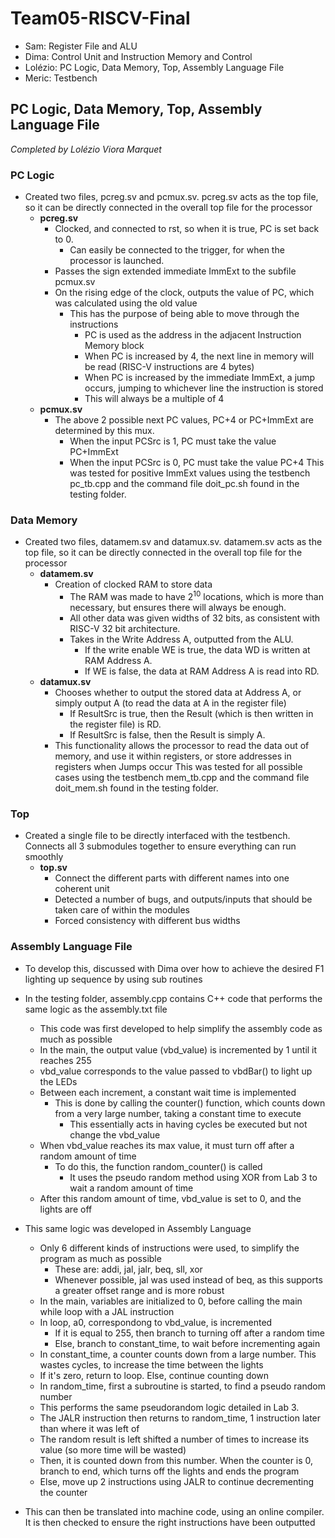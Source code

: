 # Team05-RISCV-Final

- Sam: Register File and ALU
- Dima: Control Unit and Instruction Memory and Control
- Lolézio: PC Logic, Data Memory, Top, Assembly Language File
- Meric: Testbench


## PC Logic, Data Memory, Top, Assembly Language File
_Completed by Lolézio Viora Marquet_

### PC Logic
- Created two files, pcreg.sv and pcmux.sv. pcreg.sv acts as the top file, so it can be directly connected in the overall top file for the processor
  - **pcreg.sv**
    - Clocked, and connected to rst, so when it is true, PC is set back to 0.
      - Can easily be connected to the trigger, for when the processor is launched.
    - Passes the sign extended immediate ImmExt to the subfile pcmux.sv
    - On the rising edge of the clock, outputs the value of PC, which was calculated using the old value
      - This has the purpose of being able to move through the instructions
        - PC is used as the address in the adjacent Instruction Memory block
        - When PC is increased by 4, the next line in memory will be read (RISC-V instructions are 4 bytes)
        - When PC is increased by the immediate ImmExt, a jump occurs, jumping to whichever line the instruction is stored
        -   This will always be a multiple of 4
  - **pcmux.sv**
    - The above 2 possible next PC values, PC+4 or PC+ImmExt are determined by this mux.
      - When the input PCSrc is 1, PC must take the value PC+ImmExt
      - When the input PCSrc is 0, PC must take the value PC+4
This was tested for positive ImmExt values using the testbench pc_tb.cpp and the command file doit_pc.sh found in the testing folder.

### Data Memory
- Created two files, datamem.sv and datamux.sv. datamem.sv acts as the top file, so it can be directly connected in the overall top file for the processor
  - **datamem.sv**
    - Creation of clocked RAM to store data
      - The RAM was made to have $2^10$ locations, which is more than necessary, but ensures there will always be enough.
      - All other data was given widths of 32 bits, as consistent with RISC-V 32 bit architecture.
      - Takes in the Write Address A, outputted from the ALU.
        - If the write enable WE is true, the data WD is written at RAM Address A.
        - If WE is false, the data at RAM Address A is read into RD.
  - **datamux.sv**
    - Chooses whether to output the stored data at Address A, or simply output A (to read the data at A in the register file)
      - If ResultSrc is true, then the Result (which is then written in the register file) is RD.
      - If ResultSrc is false, then the Result is simply A.
    - This functionality allows the processor to read the data out of memory, and use it within registers, or store addresses in registers when Jumps occur
This was tested for all possible cases using the testbench mem_tb.cpp and the command file doit_mem.sh found in the testing folder.

### Top
- Created a single file to be directly interfaced with the testbench. Connects all 3 submodules together to ensure everything can run smoothly
  - **top.sv**
    - Connect the different parts with different names into one coherent unit
    - Detected a number of bugs, and outputs/inputs that should be taken care of within the modules
    - Forced consistency with different bus widths

### Assembly Language File
- To develop this, discussed with Dima over how to achieve the desired F1 lighting up sequence by using sub routines
- In the testing folder, assembly.cpp contains C++ code that performs the same logic as the assembly.txt file
  -  This code was first developed to help simplify the assembly code as much as possible
  -  In the main, the output value (vbd_value) is incremented by 1 until it reaches 255
    -  vbd_value corresponds to the value passed to vbdBar() to light up the LEDs
  - Between each increment, a constant wait time is implemented
    - This is done by calling the counter() function, which counts down from a very large number, taking a constant time to execute
      - This essentially acts in having cycles be executed but not change the vbd_value
  - When vbd_value reaches its max value, it must turn off after a random amount of time
    - To do this, the function random_counter() is called
      - It uses the pseudo random method using XOR from Lab 3 to wait a random amount of time
  - After this random amount of time, vbd_value is set to 0, and the lights are off
 
- This same logic was developed in Assembly Language
  - Only 6 different kinds of instructions were used, to simplify the program as much as possible
    - These are: addi, jal, jalr, beq, sll, xor
    - Whenever possible, jal was used instead of beq, as this supports a greater offset range and is more robust
  - In the main, variables are initialized to 0, before calling the main while loop with a JAL instruction
  - In loop, a0, correspondong to vbd_value, is incremented
    -  If it is equal to 255, then branch to turning off after a random time
    -  Else, branch to constant_time, to wait before incrementing again
  -  In constant_time, a counter counts down from a large number. This wastes cycles, to increase the time between the lights
    -  If it's zero, return to loop. Else, continue counting down
  -  In random_time, first a subroutine is started, to find a pseudo random number
    -  This performs the same pseudorandom logic detailed in Lab 3.
    -  The JALR instruction then returns to random_time, 1 instruction later than where it was left of
    -  The random result is left shifted a number of times to increase its value (so more time will be wasted)
    -  Then, it is counted down from this number. When the counter is 0, branch to end, which turns off the lights and ends the program
    -  Else, move up 2 instructions using JALR to continue decrementing the counter
- This can then be translated into machine code, using an online compiler. It is then checked to ensure the right instructions have been outputted





